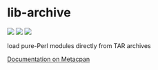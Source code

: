 # lib-archive
[![](https://github.com/tomk3003/lib-archive/workflows/linux/badge.svg)](https://github.com/tomk3003/lib-archive/actions) 
[![](https://github.com/tomk3003/lib-archive/workflows/macos/badge.svg)](https://github.com/tomk3003/lib-archive/actions) 
[![](https://github.com/tomk3003/lib-archive/workflows/windows/badge.svg)](https://github.com/tomk3003/lib-archive/actions)

load pure-Perl modules directly from TAR archives

[Documentation on Metacpan](https://metacpan.org/pod/lib::archive)

